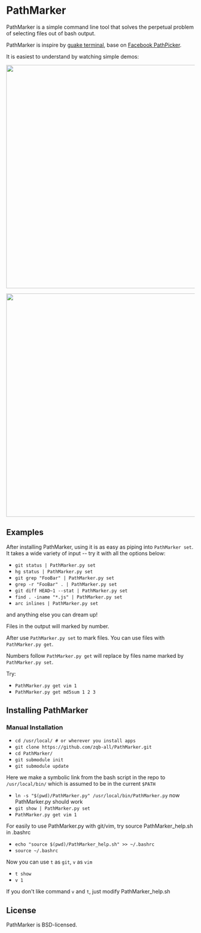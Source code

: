 
# PathMarker

PathMarker is a simple command line tool that solves the perpetual
problem of selecting files out of bash output.

PathMarker is inspire by [guake terminal](https://github.com/Guake/guake),
base on [Facebook PathPicker](https://github.com/facebook/PathPicker.git).

It is easiest to understand by watching simple demos:

<a href="https://asciinema.org/a/200252" target="_blank"><img src="https://asciinema.org/a/200252.png" width="597"/></a>

<a href="https://asciinema.org/a/200253" target="_blank"><img src="https://asciinema.org/a/200253.png" width="597"/></a>

## Examples
After installing PathMarker, using it is as easy as piping into `PathMarker set`.
It takes a wide variety of input -- try it with all the options below:

* `git status | PathMarker.py set`
* `hg status | PathMarker.py set`
* `git grep "FooBar" | PathMarker.py set`
* `grep -r "FooBar" . | PathMarker.py set`
* `git diff HEAD~1 --stat | PathMarker.py set`
* `find . -iname "*.js" | PathMarker.py set`
* `arc inlines | PathMarker.py set`

and anything else you can dream up!

Files in the output will marked by number.

After use `PathMarker.py set` to mark files. You can use files with `PathMarker.py get`.

Numbers follow `PathMarker.py get` will replace by files name marked by `PathMarker.py set`.

Try:
* `PathMarker.py get vim 1`
* `PathMarker.py get md5sum 1 2 3`

## Installing PathMarker

### Manual Installation

* `cd /usr/local/ # or wherever you install apps`
* `git clone https://github.com/zqb-all/PathMarker.git`
* `cd PathMarker/`
* `git submodule init`
* `git submodule update`

Here we make a symbolic link from the bash script in the repo
to `/usr/local/bin/` which is assumed to be in the current
`$PATH`

* `ln -s "$(pwd)/PathMarker.py" /usr/local/bin/PathMarker.py`
now PathMarker.py should work
* `git show | PathMarker.py set`
* `PathMarker.py get vim 1`

For easily to use PathMarker.py with git/vim, try source PathMarker_help.sh in .bashrc

* `echo "source $(pwd)/PathMarker_help.sh" >> ~/.bashrc`
* `source ~/.bashrc`

Now you can use `t` as `git`, `v` as `vim`

* `t show`
* `v 1`

If you don't like command `v` and `t`, just modify PathMarker_help.sh

## License
PathMarker is BSD-licensed.

